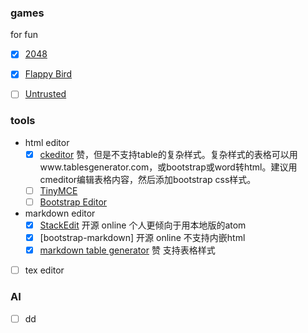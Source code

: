 

### games

for fun
- [x] [2048](../games/2048/)
- [x] [Flappy Bird](../games/flappybird)
- [ ] [Untrusted](../games/untrusted)


### tools
- html editor 
  - [x] [ckeditor](ckeditor/)  赞，但是不支持table的复杂样式。复杂样式的表格可以用www.tablesgenerator.com，或bootstrap或word转html。建议用cmeditor编辑表格内容，然后添加bootstrap css样式。
  - [ ] [TinyMCE]()
  - [ ] [Bootstrap Editor]()
- markdown editor
  - [x] [StackEdit](https://stackedit.io/app) 开源 online 个人更倾向于用本地版的atom
  - [x] [bootstrap-markdown] 开源 online 不支持内嵌html
  - [x] [markdown table generator](https://www.tablesgenerator.com/markdown_tables) 赞 支持表格样式
- [ ] tex editor


### AI
- [ ] dd



